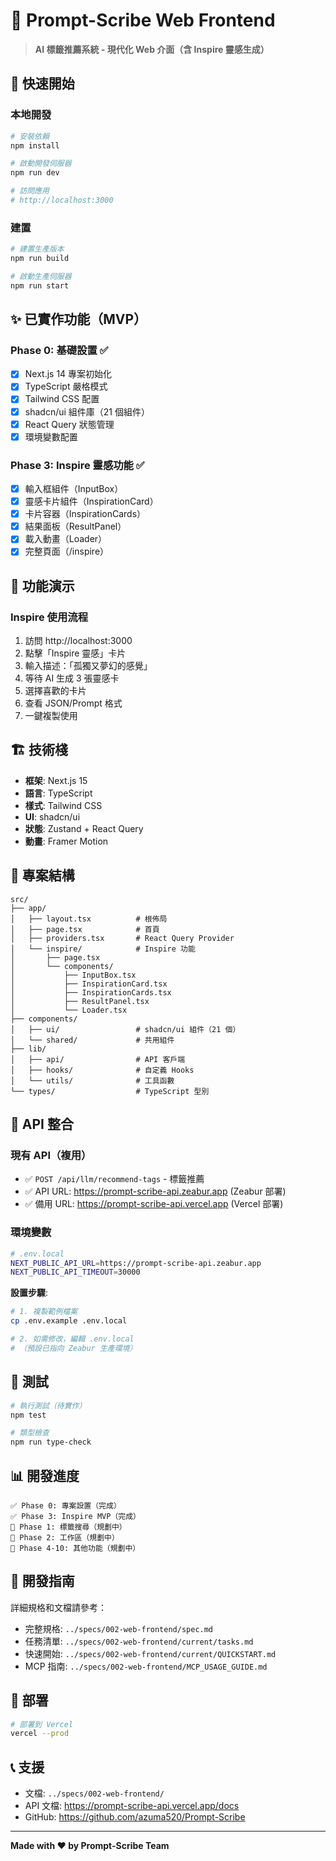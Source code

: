 # 🎨 Prompt-Scribe Web Frontend

> **AI 標籤推薦系統 - 現代化 Web 介面（含 Inspire 靈感生成）**

## 🚀 快速開始

### 本地開發

```bash
# 安裝依賴
npm install

# 啟動開發伺服器
npm run dev

# 訪問應用
# http://localhost:3000
```

### 建置

```bash
# 建置生產版本
npm run build

# 啟動生產伺服器
npm run start
```

## ✨ 已實作功能（MVP）

### Phase 0: 基礎設置 ✅
- [x] Next.js 14 專案初始化
- [x] TypeScript 嚴格模式
- [x] Tailwind CSS 配置
- [x] shadcn/ui 組件庫（21 個組件）
- [x] React Query 狀態管理
- [x] 環境變數配置

### Phase 3: Inspire 靈感功能 ✅
- [x] 輸入框組件（InputBox）
- [x] 靈感卡片組件（InspirationCard）
- [x] 卡片容器（InspirationCards）
- [x] 結果面板（ResultPanel）
- [x] 載入動畫（Loader）
- [x] 完整頁面（/inspire）

## 🎯 功能演示

### Inspire 使用流程

1. 訪問 http://localhost:3000
2. 點擊「Inspire 靈感」卡片
3. 輸入描述：「孤獨又夢幻的感覺」
4. 等待 AI 生成 3 張靈感卡
5. 選擇喜歡的卡片
6. 查看 JSON/Prompt 格式
7. 一鍵複製使用

## 🏗️ 技術棧

- **框架**: Next.js 15
- **語言**: TypeScript
- **樣式**: Tailwind CSS
- **UI**: shadcn/ui
- **狀態**: Zustand + React Query
- **動畫**: Framer Motion

## 📁 專案結構

```
src/
├── app/
│   ├── layout.tsx          # 根佈局
│   ├── page.tsx            # 首頁
│   ├── providers.tsx       # React Query Provider
│   └── inspire/            # Inspire 功能
│       ├── page.tsx
│       └── components/
│           ├── InputBox.tsx
│           ├── InspirationCard.tsx
│           ├── InspirationCards.tsx
│           ├── ResultPanel.tsx
│           └── Loader.tsx
├── components/
│   ├── ui/                 # shadcn/ui 組件（21 個）
│   └── shared/             # 共用組件
├── lib/
│   ├── api/                # API 客戶端
│   ├── hooks/              # 自定義 Hooks
│   └── utils/              # 工具函數
└── types/                  # TypeScript 型別
```

## 🔌 API 整合

### 現有 API（複用）

- ✅ `POST /api/llm/recommend-tags` - 標籤推薦
- ✅ API URL: https://prompt-scribe-api.zeabur.app (Zeabur 部署)
- ✅ 備用 URL: https://prompt-scribe-api.vercel.app (Vercel 部署)

### 環境變數

```bash
# .env.local
NEXT_PUBLIC_API_URL=https://prompt-scribe-api.zeabur.app
NEXT_PUBLIC_API_TIMEOUT=30000
```

**設置步驟**:
```bash
# 1. 複製範例檔案
cp .env.example .env.local

# 2. 如需修改，編輯 .env.local
# （預設已指向 Zeabur 生產環境）
```

## 🧪 測試

```bash
# 執行測試（待實作）
npm test

# 類型檢查
npm run type-check
```

## 📊 開發進度

```
✅ Phase 0: 專案設置（完成）
✅ Phase 3: Inspire MVP（完成）
🚧 Phase 1: 標籤搜尋（規劃中）
🚧 Phase 2: 工作區（規劃中）
🚧 Phase 4-10: 其他功能（規劃中）
```

## 📝 開發指南

詳細規格和文檔請參考：
- 完整規格: `../specs/002-web-frontend/spec.md`
- 任務清單: `../specs/002-web-frontend/current/tasks.md`
- 快速開始: `../specs/002-web-frontend/current/QUICKSTART.md`
- MCP 指南: `../specs/002-web-frontend/MCP_USAGE_GUIDE.md`

## 🚀 部署

```bash
# 部署到 Vercel
vercel --prod
```

## 📞 支援

- 文檔: `../specs/002-web-frontend/`
- API 文檔: https://prompt-scribe-api.vercel.app/docs
- GitHub: https://github.com/azuma520/Prompt-Scribe

---

**Made with ❤️ by Prompt-Scribe Team**

